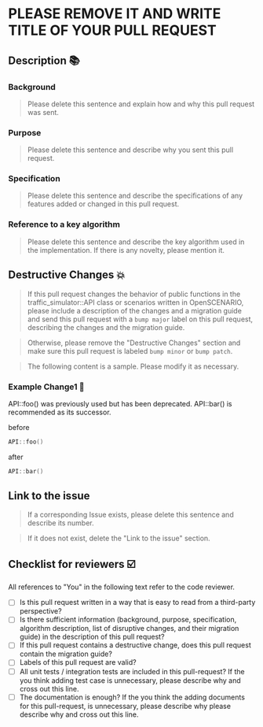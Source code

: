 # PLEASE REMOVE IT AND WRITE TITLE OF YOUR PULL REQUEST

## Description 📚

### Background

> Please delete this sentence and explain how and why this pull request was sent.

### Purpose

> Please delete this sentence and describe why you sent this pull request.

### Specification

> Please delete this sentence and describe the specifications of any features added or changed in this pull request.

### Reference to a key algorithm

> Please delete this sentence and describe the key algorithm used in the implementation. If there is any novelty, please mention it.

## Destructive Changes 💥

> If this pull request changes the behavior of public functions in the traffic_simulator::API class or scenarios written in OpenSCENARIO, please include a description of the changes and a migration guide and send this pull request with a `bump major` label on this pull request, describing the changes and the migration guide.

> Otherwise, please remove the "Destructive Changes" section and make sure this pull request is labeled `bump minor` or `bump patch`.

> The following content is a sample. Please modify it as necessary.
### Example Change1 🧨

API::foo() was previously used but has been deprecated.
API::bar() is recommended as its successor.

before
```C++
API::foo()
```

after
```C++
API::bar()
```

## Link to the issue

> If a corresponding Issue exists, please delete this sentence and describe its number.

> If it does not exist, delete the "Link to the issue" section.

## Checklist for reviewers ☑️

All references to "You" in the following text refer to the code reviewer.

- [ ] Is this pull request written in a way that is easy to read from a third-party perspective?
- [ ] Is there sufficient information (background, purpose, specification, algorithm description, list of disruptive changes, and their migration guide) in the description of this pull request?
- [ ] If this pull request contains a destructive change, does this pull request contain the migration guide?
- [ ] Labels of this pull request are valid?
- [ ] All unit tests / integration tests are included in this pull-request? If the you think adding test case is unnecessary, please describe why and cross out this line.
- [ ] The documentation is enough? If the you think the adding documents for this pull-request, is unnecessary, please describe why please describe why and cross out this line.
